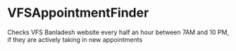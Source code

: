 # VFSAppointmentFinder
Checks VFS Banladesh website every half an hour between 7AM and 10 PM, if they are actively taking in new appointments
